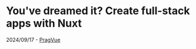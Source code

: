 # You've dreamed it? Create full-stack apps with Nuxt

2024/09/17 - [PragVue](https://pragvue.com/)
